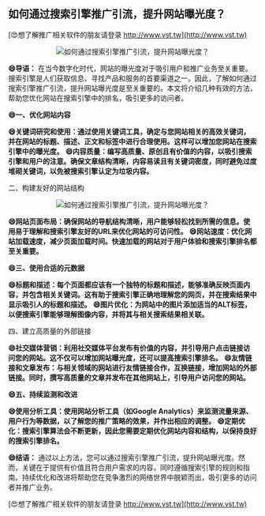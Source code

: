 ## **如何通过搜索引擎推广引流，提升网站曝光度？**

[😍想了解推广相关软件的朋友请登录 http://www.vst.tw](http://www.vst.tw)

 <center><img src="https://vst.tw/MP4/tuiguang/png/8.png" alt="如何通过搜索引擎推广引流，提升网站曝光度？"></center>

**😄导语：**
在当今数字化时代，网站的曝光度对于吸引用户和推广业务至关重要。搜索引擎是人们获取信息、寻找产品和服务的首要渠道之一。因此，了解如何通过搜索引擎推广引流，提升网站曝光度是至关重要的。本文将介绍几种有效的方法，帮助您优化网站在搜索引擎中的排名，吸引更多的访问者。

**😄一、优化网站内容**

**😄关键词研究和使用：通过使用关键词工具，确定与您网站相关的高效关键词，并在网站的标题、描述、正文和标签中进行合理使用。这样可以增加您网站在搜索引擎中的曝光度。**
**😄内容质量：编写高质量、原创且有价值的内容，以吸引搜索引擎和用户的注意。确保文章结构清晰，内容易读且有关键词密度，同时避免过度堆砌关键词，以免被搜索引擎认定为垃圾内容。**

二、构建友好的网站结构

 <center><img src="https://vst.tw/MP4/tuiguang/png/2.png" alt="如何通过搜索引擎推广引流，提升网站曝光度？"></center>

**😄网站页面布局：确保网站的导航结构清晰，用户能够轻松找到所需的信息。使用易于理解和搜索引擎友好的URL来优化网站的可访问性。**
**😄网站速度：优化网站加载速度，减少页面加载时间。快速加载的网站对于用户体验和搜索引擎排名都至关重要。**

**😄三、使用合适的元数据**

**😄标题和描述：每个页面都应该有一个独特的标题和描述，能够准确反映页面内容，并包含相关关键词。这有助于搜索引擎正确地理解您的网页，并在搜索结果中显示吸引人的标题和描述。**
**😄图片优化：为网站中的图片添加适当的ALT标签，以便搜索引擎能够理解图像内容，并将其与相关搜索结果相关联。**

四、建立高质量的外部链接

**😄社交媒体营销：利用社交媒体平台发布有价值的内容，并引导用户点击链接访问您的网站。这不仅可以增加网站曝光度，还可以提高搜索引擎排名。**
**😄友情链接和文章发布：与相关领域的网站进行友情链接合作，互换链接，增加网站的外部链接。同时，撰写高质量的文章并发布在其他网站上，引导用户访问您的网站。**

**😄五、持续监测和改进**

**😄使用分析工具：使用网站分析工具（如Google Analytics）来监测流量来源、用户行为等数据，以了解您的推广策略的效果，并作出相应的调整。**
**😄定期优化：搜索引擎算法会不断更新，因此您需要定期优化网站内容和结构，以保持良好的搜索引擎排名。**

**😄结语：**
通过以上方法，您可以通过搜索引擎推广引流，提升网站曝光度。然而，关键在于提供有价值且符合用户需求的内容，同时遵循搜索引擎的规则和指南。持续优化和改进将帮助您在竞争激烈的网络世界中脱颖而出，吸引更多的访问者并推广业务。

[😍想了解推广相关软件的朋友请登录 http://www.vst.tw](http://www.vst.tw)



